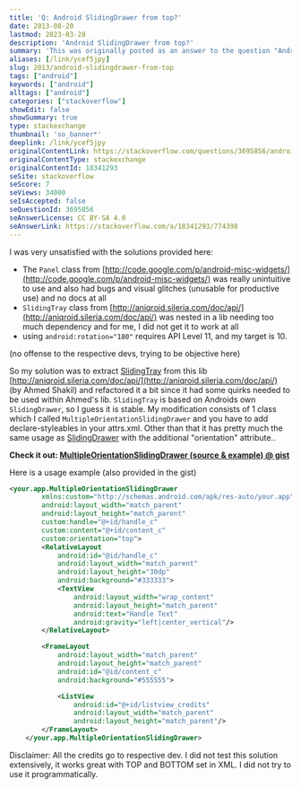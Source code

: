 ```yaml
---
title: 'Q: Android SlidingDrawer from top?'
date: 2013-08-20
lastmod: 2023-03-28
description: 'Android SlidingDrawer from top?'
summary: 'This was originally posted as an answer to the question "Android SlidingDrawer from top?" on stackoverflow.com.'
aliases: [/link/ycef5jpy]
slug: 2013/android-slidingdrawer-from-top
tags: ["android"]
keywords: ["android"]
alltags: ["android"]
categories: ["stackoverflow"]
showEdit: false
showSummary: true
type: stackexchange
thumbnail: 'so_banner*'
deeplink: /link/ycef5jpy
originalContentLink: https://stackoverflow.com/questions/3695856/android-slidingdrawer-from-top
originalContentType: stackexchange
originalContentId: 18341293
seSite: stackoverflow
seScore: 7
seViews: 34000
seIsAccepted: false
seQuestionId: 3695856
seAnswerLicense: CC BY-SA 4.0
seAnswerLink: https://stackoverflow.com/a/18341293/774398
---
```

I was very unsatisfied with the solutions provided here:

*   The `Panel` class from [http://code.google.com/p/android-misc-widgets/](http://code.google.com/p/android-misc-widgets/) was really unintuitive to use and also had bugs and visual glitches (unusable for productive use) and no docs at all
*   `SlidingTray` class from [http://aniqroid.sileria.com/doc/api/](http://aniqroid.sileria.com/doc/api/) was nested in a lib needing too much dependency and for me, I did not get it to work at all
*   using `android:rotation="180"` requires API Level 11, and my target is 10.

(no offense to the respective devs, trying to be objective here)

So my solution was to extract [SlidingTray](http://aniqroid.sileria.com/doc/api/com/sileria/android/view/SlidingTray.html) from this lib [http://aniqroid.sileria.com/doc/api/](http://aniqroid.sileria.com/doc/api/) (by Ahmed Shakil) and refactored it a bit since it had some quirks needed to be used within Ahmed's lib. `SlidingTray` is based on Androids own `SlidingDrawer`, so I guess it is stable. My modification consists of 1 class which I called `MultipleOrientationSlidingDrawer` and you have to add declare-styleables in your attrs.xml. Other than that it has pretty much the same usage as [SlidingDrawer](http://developer.android.com/reference/android/widget/SlidingDrawer.html) with the additional "orientation" attribute..

**Check it out: [MultipleOrientationSlidingDrawer (source & example) @ gist](https://gist.github.com/patrickfav/6284130)**

Here is a usage example (also provided in the gist)

```xml
<your.app.MultipleOrientationSlidingDrawer
        xmlns:custom="http://schemas.android.com/apk/res-auto/your.app"
        android:layout_width="match_parent"
        android:layout_height="match_parent"
        custom:handle="@+id/handle_c"
        custom:content="@+id/content_c"
        custom:orientation="top">
        <RelativeLayout
            android:id="@id/handle_c"
            android:layout_width="match_parent"
            android:layout_height="30dp"
            android:background="#333333">
            <TextView
                android:layout_width="wrap_content"
                android:layout_height="match_parent"
                android:text="Handle Text"
                android:gravity="left|center_vertical"/>
        </RelativeLayout>

        <FrameLayout
            android:layout_width="match_parent"
            android:layout_height="match_parent"
            android:id="@id/content_c"
            android:background="#555555">

            <ListView
                android:id="@+id/listview_credits"
                android:layout_width="match_parent"
                android:layout_height="match_parent"/>
        </FrameLayout>
    </your.app.MultipleOrientationSlidingDrawer>

```

Disclaimer: All the credits go to respective dev. I did not test this solution extensively, it works great with TOP and BOTTOM set in XML. I did not try to use it programmatically.